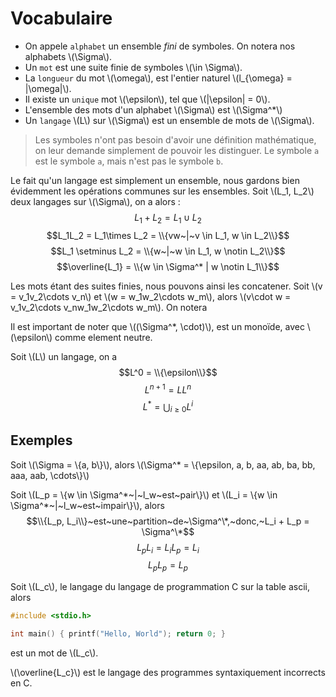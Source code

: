 # Vocabulaire

- On appele `alphabet` un ensemble _fini_ de symboles. On notera nos alphabets \\(\Sigma\\).
- Un `mot` est une suite finie de symboles \\(\in \Sigma\\).
- La `longueur` du mot \\(\omega\\), est l'entier naturel \\(l_{\omega} = |\omega|\\).
- Il existe un `unique` mot \\(\epsilon\\), tel que \\(|\epsilon| = 0\\).
- L'ensemble des mots d'un alphabet \\(\Sigma\\) est \\(\Sigma^*\\)
- Un `langage` \\(L\\) sur \\(\Sigma\\) est un ensemble de mots de \\(\Sigma\\). 

> Les symboles n'ont pas besoin d'avoir une définition mathématique, on leur demande simplement de pouvoir les distinguer. Le symbole `a` est le symbole `a`, mais n'est pas le symbole `b`.

Le fait qu'un langage est simplement un ensemble, nous gardons bien évidemment les opérations communes sur les ensembles.
Soit \\(L_1, L_2\\) deux langages sur \\(\Sigma\\), on a alors :
$$L_1 + L_2 = L_1 \cup L_2$$
$$L_1L_2 = L_1\times L_2 = \\{vw~|~v \in L_1, w \in L_2\\}$$
$$L_1 \setminus L_2 = \\{w~|~w \in L_1, w \notin L_2\\}$$
$$\overline{L_1} = \\{w \in \Sigma^* | w \notin L_1\\}$$

Les mots étant des suites finies, nous pouvons ainsi les concatener. Soit \\(v = v_1v_2\cdots v_n\\) et \\(w = w_1w_2\cdots w_m\\), alors \\(v\cdot w = v_1v_2\cdots v_nw_1w_2\cdots w_m\\).
On notera

Il est important de noter que \\((\Sigma^*, \cdot)\\), est un monoïde, avec \\(\epsilon\\) comme element neutre.

Soit \\(L\\) un langage, on a
$$L^0 = \\{\epsilon\\}$$
$$L^{n+1} = LL^n$$
$$L^* = \bigcup_{i\geq0}{L^i}$$

## Exemples

Soit \\(\Sigma = \\{a, b\\}\\), alors \\(\Sigma^* = \\{\epsilon, a, b, aa, ab, ba, bb, aaa, aab, \cdots\\}\\)

Soit \\(L\_p = \\{w \in \Sigma^*~|~l\_w~est~pair\\}\\) et \\(L_i = \\{w \in \Sigma^\*~|~l\_w~est~impair\\}\\), alors
$$\\{L_p, L_i\\}~est~une~partition~de~\Sigma^\*,~donc,~L_i + L_p = \Sigma^\*$$
$$L_pL_i = L_iL_p = L_i$$
$$L_pL_p = L_p$$

Soit \\(L_c\\), le langage du langage de programmation C sur la table ascii, alors
```c
#include <stdio.h>

int main() { printf("Hello, World"); return 0; }
```
est un mot de \\(L_c\\). 

\\(\overline{L_c}\\) est le langage des programmes syntaxiquement incorrects en C.
